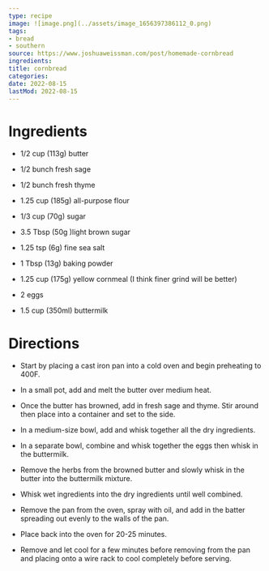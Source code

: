 ```yaml
---
type: recipe
image: ![image.png](../assets/image_1656397386112_0.png)
tags:
- bread
- southern
source: https://www.joshuaweissman.com/post/homemade-cornbread
ingredients: 
title: cornbread
categories:
date: 2022-08-15
lastMod: 2022-08-15
---
```

# Ingredients
  + 1/2 cup (113g) butter

  + 1/2 bunch fresh sage

  + 1/2 bunch fresh thyme

  + 1.25 cup (185g) all-purpose flour

  + 1/3 cup (70g) sugar

  + 3.5 Tbsp (50g )light brown sugar

  + 1.25 tsp (6g) fine sea salt

  + 1 Tbsp (13g) baking powder

  + 1.25 cup (175g) yellow cornmeal (I think finer grind will be better)

  + 2 eggs

  + 1.5 cup (350ml) buttermilk

# Directions
  + Start by placing a cast iron pan into a cold oven and begin preheating to 400F.

  + In a small pot, add and melt the butter over medium heat.

  + Once the butter has browned, add in fresh sage and thyme. Stir around then place into a container and set to the side.

  + In a medium-size bowl, add and whisk together all the dry ingredients.

  + In a separate bowl, combine and whisk together the eggs then whisk in the buttermilk.

  + Remove the herbs from the browned butter and slowly whisk in the butter into the buttermilk mixture.

  + Whisk wet ingredients into the dry ingredients until well combined.

  + Remove the pan from the oven, spray with oil, and add in the batter spreading out evenly to the walls of the pan.

  + Place back into the oven for 20-25 minutes.

  + Remove and let cool for a few minutes before removing from the pan and placing onto a wire rack to cool completely before serving.
